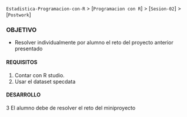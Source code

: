 `Estadistica-Programacion-con-R` > [`Programacion con R`] > [`Sesion-02`] > [`Postwork`] 


### OBJETIVO
- Resolver individualmente por alumno el reto del proyecto anterior presentado

#### REQUISITOS
1. Contar con R studio.
2. Usar el dataset specdata

#### DESARROLLO
3 El alumno debe de resolver el reto del miniproyecto

